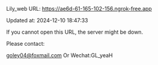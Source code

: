 Lily_web URL: https://ae6d-61-165-102-156.ngrok-free.app

Updated at: 2024-12-10 18:47:33

If you cannot open this URL, the server might be down.

Please contact: 

goley04@foxmail.com Or Wechat:GL_yeaH